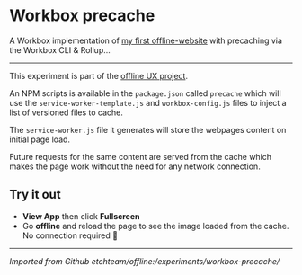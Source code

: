 # Workbox precache

A Workbox implementation of [my first offline-website](https://glitch.com/edit/#!/my-first-offline-website)
with precaching via the Workbox CLI & Rollup...

---

This experiment is part of the [offline UX project](https://offline.etch.now.sh/).

An NPM scripts is available in the `package.json` called `precache` which will use
the `service-worker-template.js` and `workbox-config.js` files to inject a list of
versioned files to cache.

The `service-worker.js` file it generates will store the webpages content on initial
page load.

Future requests for the same content are served from the cache which makes the
page work without the need for any network connection.

## Try it out

- **View App** then click **Fullscreen**
- Go **offline** and reload the page to see the image loaded from the cache. No
connection required 💪

---

*Imported from Github etchteam/offline:/experiments/workbox-precache/*